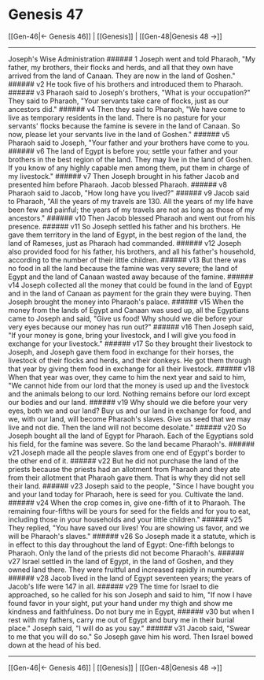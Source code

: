 # Genesis 47

[[Gen-46|← Genesis 46]] | [[Genesis]] | [[Gen-48|Genesis 48 →]]
***

Joseph's Wise Administration ###### 1 Joseph went and told Pharaoh, "My father, my brothers, their flocks and herds, and all that they own have arrived from the land of Canaan. They are now in the land of Goshen." ###### v2 He took five of his brothers and introduced them to Pharaoh. ###### v3 Pharaoh said to Joseph's brothers, "What is your occupation?" They said to Pharaoh, "Your servants take care of flocks, just as our ancestors did." ###### v4 Then they said to Pharaoh, "We have come to live as temporary residents in the land. There is no pasture for your servants' flocks because the famine is severe in the land of Canaan. So now, please let your servants live in the land of Goshen." ###### v5 Pharaoh said to Joseph, "Your father and your brothers have come to you. ###### v6 The land of Egypt is before you; settle your father and your brothers in the best region of the land. They may live in the land of Goshen. If you know of any highly capable men among them, put them in charge of my livestock." ###### v7 Then Joseph brought in his father Jacob and presented him before Pharaoh. Jacob blessed Pharaoh. ###### v8 Pharaoh said to Jacob, "How long have you lived?" ###### v9 Jacob said to Pharaoh, "All the years of my travels are 130. All the years of my life have been few and painful; the years of my travels are not as long as those of my ancestors." ###### v10 Then Jacob blessed Pharaoh and went out from his presence. ###### v11 So Joseph settled his father and his brothers. He gave them territory in the land of Egypt, in the best region of the land, the land of Rameses, just as Pharaoh had commanded. ###### v12 Joseph also provided food for his father, his brothers, and all his father's household, according to the number of their little children. ###### v13 But there was no food in all the land because the famine was very severe; the land of Egypt and the land of Canaan wasted away because of the famine. ###### v14 Joseph collected all the money that could be found in the land of Egypt and in the land of Canaan as payment for the grain they were buying. Then Joseph brought the money into Pharaoh's palace. ###### v15 When the money from the lands of Egypt and Canaan was used up, all the Egyptians came to Joseph and said, "Give us food! Why should we die before your very eyes because our money has run out?" ###### v16 Then Joseph said, "If your money is gone, bring your livestock, and I will give you food in exchange for your livestock." ###### v17 So they brought their livestock to Joseph, and Joseph gave them food in exchange for their horses, the livestock of their flocks and herds, and their donkeys. He got them through that year by giving them food in exchange for all their livestock. ###### v18 When that year was over, they came to him the next year and said to him, "We cannot hide from our lord that the money is used up and the livestock and the animals belong to our lord. Nothing remains before our lord except our bodies and our land. ###### v19 Why should we die before your very eyes, both we and our land? Buy us and our land in exchange for food, and we, with our land, will become Pharaoh's slaves. Give us seed that we may live and not die. Then the land will not become desolate." ###### v20 So Joseph bought all the land of Egypt for Pharaoh. Each of the Egyptians sold his field, for the famine was severe. So the land became Pharaoh's. ###### v21 Joseph made all the people slaves from one end of Egypt's border to the other end of it. ###### v22 But he did not purchase the land of the priests because the priests had an allotment from Pharaoh and they ate from their allotment that Pharaoh gave them. That is why they did not sell their land. ###### v23 Joseph said to the people, "Since I have bought you and your land today for Pharaoh, here is seed for you. Cultivate the land. ###### v24 When the crop comes in, give one-fifth of it to Pharaoh. The remaining four-fifths will be yours for seed for the fields and for you to eat, including those in your households and your little children." ###### v25 They replied, "You have saved our lives! You are showing us favor, and we will be Pharaoh's slaves." ###### v26 So Joseph made it a statute, which is in effect to this day throughout the land of Egypt: One-fifth belongs to Pharaoh. Only the land of the priests did not become Pharaoh's. ###### v27 Israel settled in the land of Egypt, in the land of Goshen, and they owned land there. They were fruitful and increased rapidly in number. ###### v28 Jacob lived in the land of Egypt seventeen years; the years of Jacob's life were 147 in all. ###### v29 The time for Israel to die approached, so he called for his son Joseph and said to him, "If now I have found favor in your sight, put your hand under my thigh and show me kindness and faithfulness. Do not bury me in Egypt, ###### v30 but when I rest with my fathers, carry me out of Egypt and bury me in their burial place." Joseph said, "I will do as you say." ###### v31 Jacob said, "Swear to me that you will do so." So Joseph gave him his word. Then Israel bowed down at the head of his bed.

***
[[Gen-46|← Genesis 46]] | [[Genesis]] | [[Gen-48|Genesis 48 →]]
